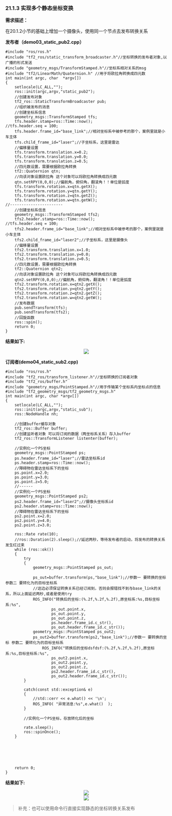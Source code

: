 ### 21.1.3 实现多个静态坐标变换
**需求描述：**

在20.1.2小节的基础上增加一个摄像头，使用同一个节点去发布转换关系

**发布者（demo03_static_pub2.cpp）**

    #include "ros/ros.h"
    #include "tf2_ros/static_transform_broadcaster.h"//坐标转换的发布者对象,以广播的形式发送
    #include "geometry_msgs/TransformStamped.h"//坐标系相对关系的msg
    #include "tf2/LinearMath/Quaternion.h" //用于将欧拉角转换成四元数
    int main(int argc, char  *argv[])
    {
        setlocale(LC_ALL,"");
        ros::init(argc,argv,"static_pub2");
        //创建发布对象
        tf2_ros::StaticTransformBroadcaster pub;
        //组织被发布的消息
        //创建坐标系信息
        geometry_msgs::TransformStamped tfs;
        tfs.header.stamp=ros::Time::now();
    //tfs.header.seq = 100;
        tfs.header.frame_id="base_link";//相对坐标系中被参考的那个，案例里就是小车主体
        tfs.child_frame_id="laser";//子坐标系，这里是雷达
        //偏移量设置
        tfs.transform.translation.x=0.2;
        tfs.transform.translation.y=0.0;
        tfs.transform.translation.z=0.5;
        //四元数设置，需要根据欧拉角转换
        tf2::Quaternion qtn;
        //向该对象设置欧拉角 这个对象可以将欧拉角转换成四元数
        qtn.setRPY(0,0,0);//偏航角，俯仰角，翻滚角！！单位是弧度
        tfs.transform.rotation.x=qtn.getX();
        tfs.transform.rotation.y=qtn.getY();
        tfs.transform.rotation.z=qtn.getZ();
        tfs.transform.rotation.w=qtn.getW();
    //-----------------------
        //创建坐标系信息
        geometry_msgs::TransformStamped tfs2;
        tfs2.header.stamp=ros::Time::now();
    //tfs.header.seq = 100;
        tfs2.header.frame_id="base_link";//相对坐标系中被参考的那个，案例里就是小车主体
        tfs2.child_frame_id="laser2";//子坐标系，这里是摄像头
        //偏移量设置
        tfs2.transform.translation.x=1.0;
        tfs2.transform.translation.y=0.0;
        tfs2.transform.translation.z=0.5;
        //四元数设置，需要根据欧拉角转换
        tf2::Quaternion qtn2;
        //向该对象设置欧拉角 这个对象可以将欧拉角转换成四元数
        qtn2.setRPY(0,0,0);//偏航角，俯仰角，翻滚角！！单位是弧度
        tfs2.transform.rotation.x=qtn2.getX();
        tfs2.transform.rotation.y=qtn2.getY();
        tfs2.transform.rotation.z=qtn2.getZ();
        tfs2.transform.rotation.w=qtn2.getW();
        //发布数据
        pub.sendTransform(tfs);
        pub.sendTransform(tfs2);
        //回旋函数
        ros::spin();
        return 0;
    }

**结果如下:**
<div align=center><img src="https://s2.loli.net/2022/02/06/ClyeMXo5rzpdj6L.png"></div>

**订阅者(demo04_static_sub2.cpp)**

    #include "ros/ros.h"
    #include "tf2_ros/transform_listener.h"//坐标转换的订阅者对象
    #include "tf2_ros/buffer.h"
    #include "geometry_msgs/PointStamped.h"//用于传输某个坐标系内坐标点的信息
    #include "tf2_geometry_msgs/tf2_geometry_msgs.h"
    int main(int argc, char *argv[])
    {    
        setlocale(LC_ALL,"");
        ros::init(argc,argv,"static_sub");
        ros::NodeHandle nh;

        //创建buffer缓存对象
        tf2_ros::Buffer buffer;
        //创建监听者对象 可以将订阅的数据（两坐标系关系）存入buffer
        tf2_ros::TransformListener listenter(buffer);

        //实例化一个PS坐标 
        geometry_msgs::PointStamped ps;
        ps.header.frame_id="laser";//雷达坐标系id
        ps.header.stamp=ros::Time::now();
        //障碍物在雷达坐标系下的坐标
        ps.point.x=2.0;
        ps.point.y=3.0;
        ps.point.z=5.0;
        //------
        //实例化一个PS坐标 
        geometry_msgs::PointStamped ps2;
        ps2.header.frame_id="laser2";//摄像头坐标系id
        ps2.header.stamp=ros::Time::now();
        //障碍物在雷达坐标系下的坐标
        ps2.point.x=2.0;
        ps2.point.y=4.0;
        ps2.point.z=3.0;

        ros::Rate rate(10);
        //ros::Duration(2).sleep();//延迟两秒，等待发布者的启动，将发布的转换关系发生红过来
        while (ros::ok())
        {
            try
            {
                geometry_msgs::PointStamped ps_out;
            
                ps_out=buffer.transform(ps,"base_link");//参数一 要转换的坐标 参数二 要转化为的目标坐标系
                //这边必须保证转换关系已经订阅到，否则会报错找不到与base_link的关系，所以上面延迟两秒,或者是使用try
                ROS_INFO("转换后的坐标:(%.2f,%.2f,%.2f),原坐标系:%s,目标坐标系:%s",
                        ps_out.point.x,
                        ps_out.point.y,
                        ps_out.point.z,
                        ps.header.frame_id.c_str(),
                        ps_out.header.frame_id.c_str());
                geometry_msgs::PointStamped ps_out2;
                ps_out2=buffer.transform(ps2,"base_link");//参数一 要转换的坐标 参数二 要转化为的目标坐标系
                    ROS_INFO("转换后的坐标dsfdsf:(%.2f,%.2f,%.2f),原坐标系:%s,目标坐标系:%s",
                        ps_out2.point.x,
                        ps_out2.point.y,
                        ps_out2.point.z,
                        ps2.header.frame_id.c_str(),
                        ps_out2.header.frame_id.c_str());
            }

            catch(const std::exception& e)
            {
                //std::cerr << e.what() << '\n';
                ROS_INFO( "异常消息:%s",e.what()  );
            }
            
            //实例化一个PS坐标，存放转化后的坐标
        
            rate.sleep();
            ros::spinOnce();
        }
        



        
        
        return 0;
    }
**结果如下:**
<div align=center><img src="https://s2.loli.net/2022/02/06/6OIpFScK9qgrENh.png"></div>

<div align=center><img src="https://s2.loli.net/2022/02/06/VkT5sJKr7hFqAzZ.png"></div>

>补充：也可以使用命令行直接实现静态的坐标转换关系发布